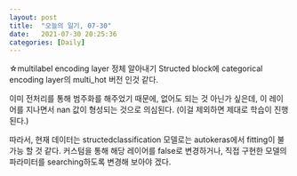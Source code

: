 ```yaml
---
layout: post
title:  "오늘의 일기, 07-30"
date:   2021-07-30 20:25:36
categories: [Daily]
---
```

 
 ☆multilabel encoding layer 정체 알아내기
 Structed block에 categorical encoding layer의 multi_hot 버전 인것 같다.

 이미 전처리를 통해 범주화를 해주었기 때문에, 없어도 되는 것 아닌가 싶은데,
 이 레이어를 지나면서 nan 값이 형성되는 것으로 의심된다.
 (이걸 제외하면 제대로 학습이 진행 된다.)

 따라서, 현재 데이터는 structedclassification 모델로는 autokeras에서 fitting이 불가능 할 것 같다.
 커스텀을 통해 해당 레이어를 false로 변경하거나, 
 직접 구현한 모델의 파라미터를 searching하도록 변경해 보아야 겠다.
